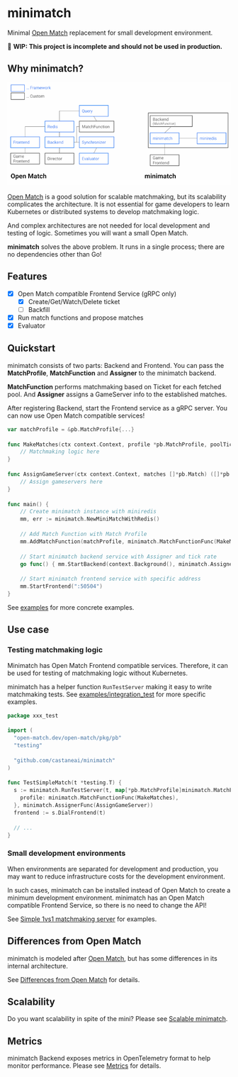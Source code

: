 # minimatch
Minimal [Open Match](https://open-match.dev/) replacement for small development environment.

🚧 **WIP: This project is incomplete and should not be used in production.**

## Why minimatch?

![](./overview.png)

[Open Match](https://open-match.dev/) is a good solution for scalable matchmaking, but its scalability complicates the architecture.
It is not essential for game developers to learn Kubernetes or distributed systems to develop matchmaking logic.

And complex architectures are not needed for local development and testing of logic. Sometimes you will want a small Open Match.

**minimatch** solves the above problem.
It runs in a single process; there are no dependencies other than Go!

## Features

- [x] Open Match compatible Frontend Service (gRPC only)
  - [x] Create/Get/Watch/Delete ticket
  - [ ] Backfill
- [x] Run match functions and propose matches
- [x] Evaluator

## Quickstart

minimatch consists of two parts: Backend and Frontend.
You can pass the **MatchProfile**,
**MatchFunction** and **Assigner** to the minimatch backend.

**MatchFunction** performs matchmaking based on Ticket for each fetched pool.
And **Assigner** assigns a GameServer info to the established matches.

After registering Backend, start the Frontend service as a gRPC server.
You can now use Open Match compatible services!

```go
var matchProfile = &pb.MatchProfile{...}

func MakeMatches(ctx context.Context, profile *pb.MatchProfile, poolTickets minimatch.PoolTickets) ([]*pb.Match, error) {
	// Matchmaking logic here
}

func AssignGameServer(ctx context.Context, matches []*pb.Match) ([]*pb.AssignmentGroup, error) {
	// Assign gameservers here
}

func main() {
	// Create minimatch instance with miniredis
	mm, err := minimatch.NewMiniMatchWithRedis()

	// Add Match Function with Match Profile
	mm.AddMatchFunction(matchProfile, minimatch.MatchFunctionFunc(MakeMatches))

	// Start minimatch backend service with Assigner and tick rate
	go func() { mm.StartBackend(context.Background(), minimatch.AssignerFunc(AssignGameServer), 1*time.Second) }()

	// Start minimatch frontend service with specific address
	mm.StartFrontend(":50504")
}
```

See [examples](./examples) for more concrete examples.

## Use case

### Testing matchmaking logic

Minimatch has Open Match Frontend compatible services.
Therefore, it can be used for testing of matchmaking logic without Kubernetes.

minimatch has a helper function `RunTestServer` making it easy to write matchmaking tests.
See [examples/integration_test](./examples/integration_test/integration_test.go) for more specific examples.

```go
package xxx_test

import (
  "open-match.dev/open-match/pkg/pb"
  "testing"

  "github.com/castaneai/minimatch"
)

func TestSimpleMatch(t *testing.T) {
  s := minimatch.RunTestServer(t, map[*pb.MatchProfile]minimatch.MatchFunction{
    profile: minimatch.MatchFunctionFunc(MakeMatches),
  }, minimatch.AssignerFunc(AssignGameServer))
  frontend := s.DialFrontend(t)

  // ...
}
```

### Small development environments

When environments are separated for development and production,
you may want to reduce infrastructure costs for the development environment.

In such cases, minimatch can be installed instead of Open Match to create a minimum development environment.
minimatch has an Open Match compatible Frontend Service, so there is no need to change the API!

See [Simple 1vs1 matchmaking server](./examples/simple1vs1/simple1vs1.go) for examples.

## Differences from Open Match

minimatch is modeled after [Open Match](https://github.com/googleforgames/open-match),
but has some differences in its internal architecture.

See [Differences from Open Match](./docs/differences.md) for details.


## Scalability

Do you want scalability in spite of the mini? 
Please see [Scalable minimatch](./docs/scalable.md).

## Metrics 

minimatch Backend exposes metrics in OpenTelemetry format to help monitor performance.
Please see [Metrics](./docs/metrics.md) for details.
